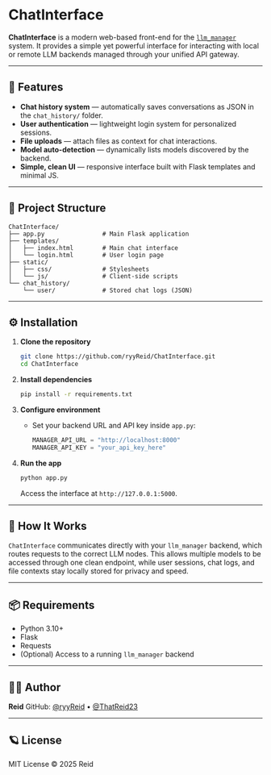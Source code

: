 # ChatInterface

**ChatInterface** is a modern web-based front-end for the [`llm_manager`](https://github.com/ryyReid/llm_manager) system.
It provides a simple yet powerful interface for interacting with local or remote LLM backends managed through your unified API gateway.

---

## 🚀 Features

* **Chat history system** — automatically saves conversations as JSON in the `chat_history/` folder.
* **User authentication** — lightweight login system for personalized sessions.
* **File uploads** — attach files as context for chat interactions.
* **Model auto-detection** — dynamically lists models discovered by the backend.
* **Simple, clean UI** — responsive interface built with Flask templates and minimal JS.

---

## 🧩 Project Structure

```
ChatInterface/
├── app.py                # Main Flask application
├── templates/
│   ├── index.html        # Main chat interface
│   └── login.html        # User login page
├── static/
│   ├── css/              # Stylesheets
│   └── js/               # Client-side scripts
└── chat_history/
    └── user/             # Stored chat logs (JSON)
```

---

## ⚙️ Installation

1. **Clone the repository**

   ```bash
   git clone https://github.com/ryyReid/ChatInterface.git
   cd ChatInterface
   ```

2. **Install dependencies**

   ```bash
   pip install -r requirements.txt
   ```

3. **Configure environment**

   * Set your backend URL and API key inside `app.py`:

     ```python
     MANAGER_API_URL = "http://localhost:8000"
     MANAGER_API_KEY = "your_api_key_here"
     ```

4. **Run the app**

   ```bash
   python app.py
   ```

   Access the interface at `http://127.0.0.1:5000`.

---

## 🧠 How It Works

`ChatInterface` communicates directly with your `llm_manager` backend, which routes requests to the correct LLM nodes.
This allows multiple models to be accessed through one clean endpoint, while user sessions, chat logs, and file contexts stay locally stored for privacy and speed.

---

## 📦 Requirements

* Python 3.10+
* Flask
* Requests
* (Optional) Access to a running `llm_manager` backend

---

## 🧑‍💻 Author

**Reid**
GitHub: [@ryyReid](https://github.com/ryyReid) • [@ThatReid23](https://github.com/ThatReid23)

---

## 🪐 License

MIT License © 2025 Reid
